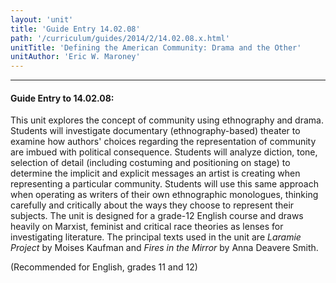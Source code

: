 ```yaml
---
layout: 'unit'
title: 'Guide Entry 14.02.08'
path: '/curriculum/guides/2014/2/14.02.08.x.html'
unitTitle: 'Defining the American Community: Drama and the Other'
unitAuthor: 'Eric W. Maroney'
---
```


<body>
<hr/>
 <h4>
  Guide Entry to 14.02.08:
 </h4>
 <p>
  This unit explores the concept of community using ethnography and drama. Students will investigate documentary (ethnography-based) theater to examine how authors' choices regarding the representation of community are imbued with political consequence. Students will analyze diction, tone, selection of detail (including costuming and positioning on stage) to determine the implicit and explicit messages an artist is creating when representing a particular community. Students will use this same approach when operating as writers of their own ethnographic monologues, thinking carefully and critically about the ways they choose to represent their subjects. The unit is designed for a grade-12 English course and draws heavily on Marxist, feminist and critical race theories as lenses for investigating literature. The principal texts used in the unit are
  <i>
   Laramie Project
  </i>
  by Moises Kaufman and
  <i>
   Fires in the Mirror
  </i>
  by Anna Deavere Smith.
 </p>
<p>
  (Recommended for English, grades 11 and 12)
  <b>
  </b>
 </p>

</body>
